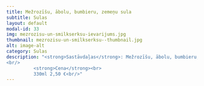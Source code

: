 ```yaml
---
title: Mežrozīšu, ābolu, bumbieru, zemeņu sula
subtitle: Sulas
layout: default
modal-id: 33
img: mezrozisu-un-smilkserksu-ievarijums.jpg
thumbnail: mezrozisu-un-smilkserksu--thumbnail.jpg
alt: image-alt
category: Sulas
description: "<strong>Sastāvdaļas</strong>: Mežrozīšu, ābolu, bumbieru, zemeņu sula.<br/>
<br/>
          <strong>Cena</strong><br>
          330ml 2,50 €<br/>"
---
```


